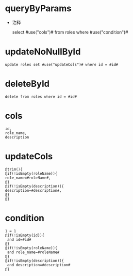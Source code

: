 queryByParams
===
* 注释

    select #use("cols")# from roles where #use("condition")#
    
updateNoNullById
===
	update roles set #use("updateCols")# where id = #id#
	
deleteById
===
	delete from roles where id = #id#

cols
===
    id,
    role_name,
    description

updateCols
===
    @trim(){
    @if(!isEmpty(roleName)){
    role_name=#roleName#,
    @}
    @if(!isEmpty(description)){
    description=#description#,
    @}
    @}

condition
===

    1 = 1
    @if(!isEmpty(id)){
     and id=#id#
    @}
    @if(!isEmpty(roleName)){
     and role_name=#roleName#
    @}
    @if(!isEmpty(description)){
     and description=#description#
    @}
